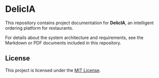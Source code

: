# DelicIA

This repository contains project documentation for **DelicIA**, an intelligent ordering platform for restaurants.

For details about the system architecture and requirements, see the Markdown or PDF documents included in this repository.

## License

This project is licensed under the [MIT License](LICENSE).
